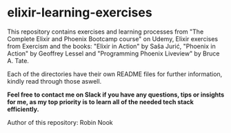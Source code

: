 # elixir-learning-exercises
This repository contains exercises and learning processes from "The Complete Elixir and Phoenix Bootcamp course" on Udemy, Elixir exercises from Exercism and the books: "Elixir in Action" by Saša Jurić, "Phoenix in Action" by Geoffrey Lessel and "Programming Phoenix Liveview" by Bruce A. Tate.

Each of the directories have their own README files for further information, kindly read through those aswell.

**Feel free to contact me on Slack if you have any questions, tips or insights for me, as my top priority is to learn all of the needed tech stack efficiently.**

Author of this repository: Robin Nook
